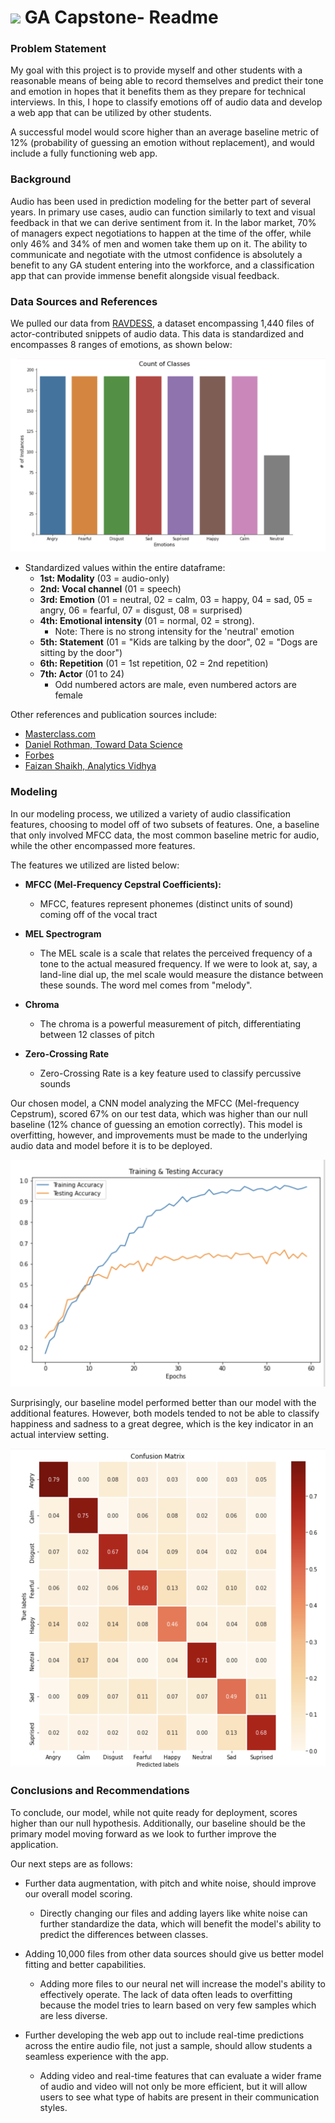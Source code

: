 # ![](https://ga-dash.s3.amazonaws.com/production/assets/logo-9f88ae6c9c3871690e33280fcf557f33.png) GA Capstone- Readme

### Problem Statement

My goal with this project is to provide myself and other students with a reasonable means of being able to record themselves and predict their tone and emotion in hopes that it benefits them as they prepare for technical interviews. In this, I hope to classify emotions off of audio data and develop a web app that can be utilized by other students. 

A successful model would score higher than an average baseline metric of 12% (probability of guessing an emotion without replacement), and would include a fully functioning web app.

### Background

Audio has been used in prediction modeling for the better part of several years. In primary use cases, audio can function similarly to text and visual feedback in that we can derive sentiment from it. In the labor market, 70% of managers expect negotiations to happen at the time of the offer, while only 46% and 34% of men and women take them up on it. The ability to communicate and negotiate with the utmost confidence is absolutely a benefit to any GA student entering into the workforce, and a classification app that can provide immense benefit alongside visual feedback.

### Data Sources and References

We pulled our data from [RAVDESS](https://smartlaboratory.org/ravdess/), a dataset encompassing 1,440 files of actor-contributed snippets of audio data. This data is standardized and encompasses 8 ranges of emotions, as shown below:

![](./Images/count_classes.png)


- Standardized values within the entire dataframe:
    - **1st:  Modality** (03 = audio-only)
    - **2nd:  Vocal channel** (01 = speech)
    - **3rd:  Emotion** (01 = neutral, 02 = calm, 03 = happy, 04 = sad, 05 = angry, 06 = fearful, 07 = disgust, 08 = surprised)
    - **4th:  Emotional intensity** (01 = normal, 02 = strong). 
        - Note: There is no strong intensity for the 'neutral' emotion
    - **5th:  Statement** (01 = "Kids are talking by the door", 02 = "Dogs are sitting by the door")
    - **6th:  Repetition** (01 = 1st repetition, 02 = 2nd repetition)
    - **7th:  Actor** (01 to 24)
        - Odd numbered actors are male, even numbered actors are female

Other references and publication sources include:

- [Masterclass.com](https://www.masterclass.com/articles/how-to-use-the-7-38-55-rule-to-negotiate-effectively#how-to-use-the-73855-rule-to-negotiate-effectively)
- [Daniel Rothman, Toward Data Science](https://towardsdatascience.com/the-promise-of-ai-in-audio-processing-a7e4996eb2ca)
- [Forbes](https://www.forbes.com/sites/womensmedia/2020/01/08/the-most-critical-reason-you-need-to-negotiate-how-to-do-it-effectively/?sh=f18cd2f30ed5)
- [Faizan Shaikh, Analytics Vidhya](https://www.analyticsvidhya.com/blog/2017/08/audio-voice-processing-deep-learning/)

### Modeling

In our modeling process, we utilized a variety of audio classification features, choosing to model off of two subsets of features. One, a baseline that only involved MFCC data, the most common baseline metric for audio, while the other encompassed more features.

The features we utilized are listed below:

- **MFCC (Mel-Frequency Cepstral Coefficients):** 
    - MFCC, features represent phonemes (distinct units of sound) coming off of the vocal tract
- **MEL Spectrogram** 
    - The MEL scale is a scale that relates the perceived frequency of a tone to the actual measured frequency. If we were to look at, say, a land-line dial up, the mel scale would measure the distance between these sounds. The word mel comes from "melody".
    
- **Chroma**
    - The chroma is a powerful measurement of pitch, differentiating between 12 classes of pitch
    
- **Zero-Crossing Rate**
    - Zero-Crossing Rate is a key feature used to classify percussive sounds
    

Our chosen model, a CNN model analyzing the MFCC (Mel-frequency Cepstrum), scored 67% on our test data, which was higher than our null baseline (12% chance of guessing an emotion correctly). This model is overfitting, however, and improvements must be made to the underlying audio data and model before it is to be deployed.

![](./Images/train_and_test.png)

Surprisingly, our baseline model performed better than our model with the additional features. However, both models tended to not be able to classify happiness and sadness to a great degree, which is the key indicator in an actual interview setting.

![](./Images/confusion_matrix.png)

### Conclusions and Recommendations

To conclude, our model, while not quite ready for deployment, scores higher than our null hypothesis. Additionally, our baseline should be the primary model moving forward as we look to further improve the application.

Our next steps are as follows:

- Further data augmentation, with pitch and white noise, should improve our overall model scoring.
    - Directly changing our files and adding layers like white noise can further standardize the data, which will benefit the model's ability to predict the differences between classes.

- Adding 10,000 files from other data sources should give us better model fitting and better capabilities.
    - Adding more files to our neural net will increase the model's ability to effectively operate. The lack of data often leads to overfitting because the model tries to learn based on very few samples which are less diverse.

- Further developing the web app out to include real-time predictions across the entire audio file, not just a sample, should allow students a seamless experience with the app.
    - Adding video and real-time features that can evaluate a wider frame of audio and video will not only be more efficient, but it will allow users to see what type of habits are present in their communication styles.